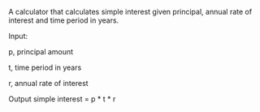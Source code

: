 A calculator that calculates simple interest given principal, annual rate of interest and time period in years.

Input:

   p, principal amount 
   
   t, time period in years
   
   r, annual rate of interest
   
Output
   simple interest = p * t * r
